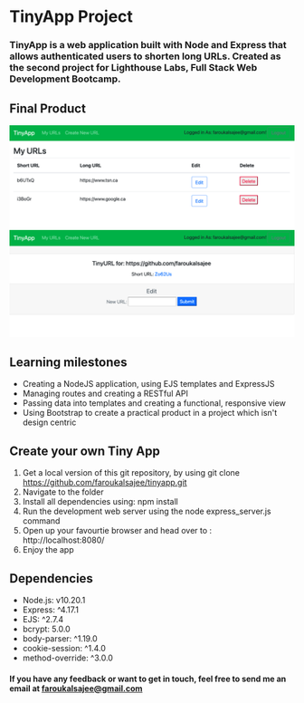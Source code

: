 # TinyApp Project
### **TinyApp** is a web application built with Node and Express that allows authenticated users to shorten long URLs. Created as the second project for Lighthouse Labs, Full Stack Web Development Bootcamp.
## Final Product
!["Screenshot of URLs page"](https://github.com/faroukalsajee/tinyapp/blob/master/docs/Screen%20Shot%202021-03-21%20at%201.55.57%20AM.png?raw=true)
!["Screenshot of register page"](https://github.com/faroukalsajee/tinyapp/blob/master/docs/Screen%20Shot%202021-03-21%20at%201.56.39%20AM.png?raw=true)
## Learning milestones
* Creating a NodeJS application, using EJS templates and ExpressJS
* Managing routes and creating a RESTful API
* Passing data into templates and creating a functional, responsive view
* Using Bootstrap to create a practical product in a project which isn't design centric
## Create your own Tiny App
1. Get a local version of this git repository, by using git clone https://github.com/faroukalsajee/tinyapp.git
1. Navigate to the folder
1. Install all dependencies using: npm install
1. Run the development web server using the node express_server.js command
1. Open up your favourtie browser and head over to : http://localhost:8080/
1. Enjoy the app
## Dependencies
* Node.js: v10.20.1
* Express: ^4.17.1
* EJS: ^2.7.4
* bcrypt: 5.0.0
* body-parser: ^1.19.0
* cookie-session: ^1.4.0
* method-override: ^3.0.0
#### If you have any feedback or want to get in touch, feel free to send me an email at faroukalsajee@gmail.com
